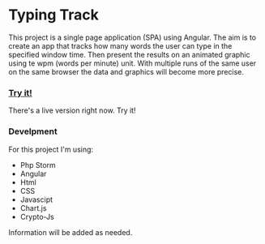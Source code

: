 # Typing Track

This project is a single page application (SPA) using Angular. The aim is to create an app that tracks
how many words the user can type in the specified window time. Then present the results on an animated graphic using te wpm (words per minute) unit.
With multiple runs of the same user on the same browser the data and graphics will become more precise.

### [ Try it! ](https://adewyse.github.io/TypingTrack/)

There's a live version right now. Try it!


### Develpment
For this project I'm using:
* Php Storm
* Angular
* Html
* CSS
* Javascipt
* Chart.js
* Crypto-Js

Information will be added as needed.

